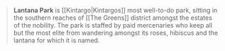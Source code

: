 > **Lantana Park** is [[Kintargo|Kintargos]] most well-to-do park, sitting in the southern reaches of [[The Greens]] district amongst the estates of the nobility. The park is staffed by paid mercenaries who keep all but the most elite from wandering amongst its roses, hibiscus and the lantana for which it is named.








